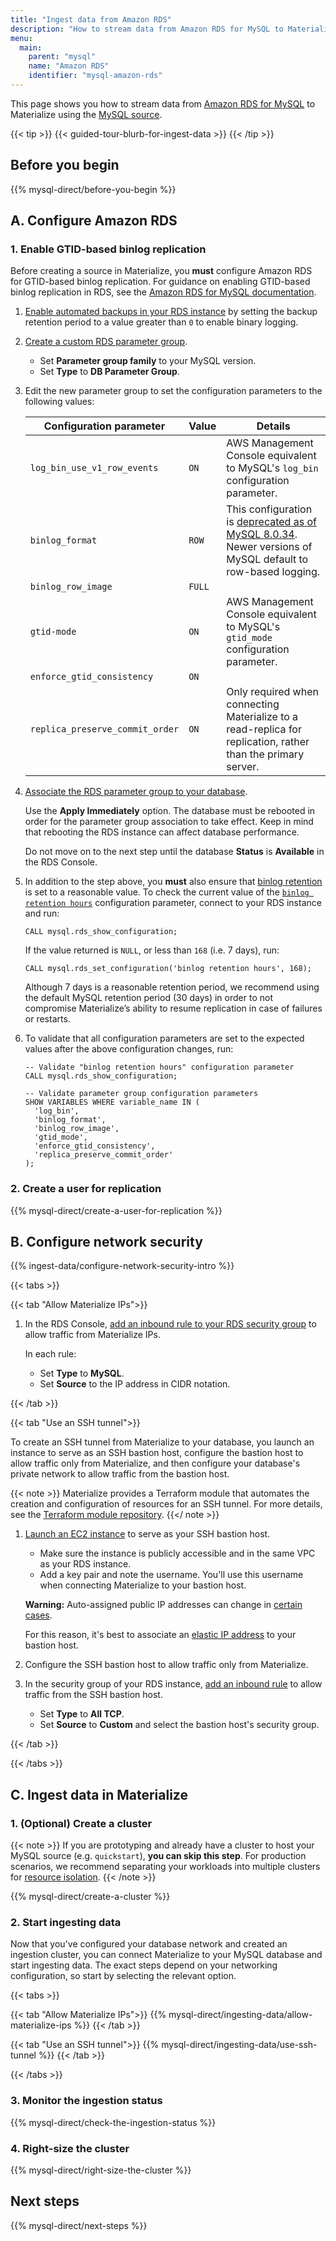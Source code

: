 ```yaml
---
title: "Ingest data from Amazon RDS"
description: "How to stream data from Amazon RDS for MySQL to Materialize"
menu:
  main:
    parent: "mysql"
    name: "Amazon RDS"
    identifier: "mysql-amazon-rds"
---
```


This page shows you how to stream data from [Amazon RDS for MySQL](https://aws.amazon.com/rds/mysql/)
to Materialize using the [MySQL source](/sql/create-source/mysql).

{{< tip >}}
{{< guided-tour-blurb-for-ingest-data >}}
{{< /tip >}}

## Before you begin

{{% mysql-direct/before-you-begin %}}

## A. Configure Amazon RDS

### 1. Enable GTID-based binlog replication

Before creating a source in Materialize, you **must** configure Amazon RDS for
GTID-based binlog replication. For guidance on enabling GTID-based
binlog replication in RDS, see the [Amazon RDS for MySQL documentation](https://docs.aws.amazon.com/AmazonRDS/latest/UserGuide/mysql-replication-gtid.html).

1. [Enable automated backups in your RDS instance](https://docs.aws.amazon.com/AmazonRDS/latest/UserGuide/USER_WorkingWithAutomatedBackups.html#USER_WorkingWithAutomatedBackups.Enabling)
by setting the backup retention period to a value greater than `0` to enable
binary logging.

1. [Create a custom RDS parameter group](https://docs.aws.amazon.com/AmazonRDS/latest/UserGuide/USER_WorkingWithDBInstanceParamGroups.html#USER_WorkingWithParamGroups.Creating).

    - Set **Parameter group family** to your MySQL version.
    - Set **Type** to **DB Parameter Group**.

1. Edit the new parameter group to set the configuration parameters to the
   following values:


   | Configuration parameter          | Value | Details |
   |----------------------------------|-------|---------|
   | `log_bin_use_v1_row_events`      | `ON`  | AWS Management Console equivalent to MySQL's `log_bin` configuration parameter. |
   | `binlog_format`                  | `ROW` | This configuration is [deprecated as of MySQL 8.0.34](https://dev.mysql.com/doc/refman/8.0/en/replication-options-binary-log.html#sysvar_binlog_format). Newer versions of MySQL default to row-based logging. |
   | `binlog_row_image`               | `FULL`|         |
   | `gtid-mode`                      | `ON`  | AWS Management Console equivalent to MySQL's `gtid_mode` configuration parameter. |
   | `enforce_gtid_consistency`       | `ON`  |         |
   | `replica_preserve_commit_order`  | `ON`  | Only required when connecting Materialize to a read-replica for replication, rather than the primary server. |


1. [Associate the RDS parameter group to your database](https://docs.aws.amazon.com/AmazonRDS/latest/UserGuide/USER_WorkingWithDBInstanceParamGroups.html#USER_WorkingWithParamGroups.Associating).

    Use the **Apply Immediately** option. The database must be rebooted in order
    for the parameter group association to take effect. Keep in mind that
    rebooting the RDS instance can affect database performance.

    Do not move on to the next step until the database **Status**
    is **Available** in the RDS Console.

1. In addition to the step above, you **must** also ensure that
   [binlog retention](/sql/create-source/mysql/#binlog-retention) is set to a
   reasonable value. To check the current value of the [`binlog retention hours`](https://docs.aws.amazon.com/AmazonRDS/latest/UserGuide/mysql-stored-proc-configuring.html#mysql_rds_set_configuration-usage-notes.binlog-retention-hours)
   configuration parameter, connect to your RDS instance and run:

   ```mysql
   CALL mysql.rds_show_configuration;
   ```

   If the value returned is `NULL`, or less than `168` (i.e. 7 days), run:

   ```mysql
   CALL mysql.rds_set_configuration('binlog retention hours', 168);
   ```

   Although 7 days is a reasonable retention period, we recommend using the
   default MySQL retention period (30 days) in order to not compromise
   Materialize’s ability to resume replication in case of failures or
   restarts.

1. To validate that all configuration parameters are set to the expected values
   after the above configuration changes, run:

    ```mysql
    -- Validate "binlog retention hours" configuration parameter
    CALL mysql.rds_show_configuration;
    ```

    ```mysql
    -- Validate parameter group configuration parameters
    SHOW VARIABLES WHERE variable_name IN (
      'log_bin',
      'binlog_format',
      'binlog_row_image',
      'gtid_mode',
      'enforce_gtid_consistency',
      'replica_preserve_commit_order'
    );
    ```

### 2. Create a user for replication

{{% mysql-direct/create-a-user-for-replication %}}

## B. Configure network security

{{% ingest-data/configure-network-security-intro %}}

{{< tabs >}}

{{< tab "Allow Materialize IPs">}}

1. In the RDS Console, [add an inbound rule to your RDS security group](https://docs.aws.amazon.com/AWSEC2/latest/UserGuide/working-with-security-groups.html#adding-security-group-rule)
   to allow traffic from Materialize IPs.

    In each rule:

    - Set **Type** to **MySQL**.
    - Set **Source** to the IP address in CIDR notation.

{{< /tab >}}

{{< tab "Use an SSH tunnel">}}

To create an SSH tunnel from Materialize to your database, you launch an
instance to serve as an SSH bastion host, configure the bastion host to allow
traffic only from Materialize, and then configure your database's private
network to allow traffic from the bastion host.

{{< note >}}
Materialize provides a Terraform module that automates the creation and
configuration of resources for an SSH tunnel. For more details, see the
[Terraform module repository](https://github.com/MaterializeInc/terraform-aws-ec2-ssh-bastion).
{{</ note >}}

1. [Launch an EC2 instance](https://docs.aws.amazon.com/AWSEC2/latest/UserGuide/LaunchingAndUsingInstances.html)
   to serve as your SSH bastion host.

    - Make sure the instance is publicly accessible and in the same VPC as your
      RDS instance.
    - Add a key pair and note the username. You'll use this username when
      connecting Materialize to your bastion host.

    **Warning:** Auto-assigned public IP addresses can change in [certain cases](https://docs.aws.amazon.com/AWSEC2/latest/UserGuide/using-instance-addressing.html#concepts-public-addresses).

    For this reason, it's best to associate an [elastic IP address](https://docs.aws.amazon.com/AWSEC2/latest/UserGuide/using-instance-addressing.html#ip-addressing-eips)
    to your bastion host.

1. Configure the SSH bastion host to allow traffic only from Materialize.

1. In the security group of your RDS instance, [add an inbound rule](https://docs.aws.amazon.com/AmazonRDS/latest/UserGuide/Overview.RDSSecurityGroups.html)
   to allow traffic from the SSH bastion host.

    - Set **Type** to **All TCP**.
    - Set **Source** to **Custom** and select the bastion host's security
      group.

{{< /tab >}}

{{< /tabs >}}

## C. Ingest data in Materialize

### 1. (Optional) Create a cluster

{{< note >}}
If you are prototyping and already have a cluster to host your MySQL
source (e.g. `quickstart`), **you can skip this step**. For production
scenarios, we recommend separating your workloads into multiple clusters for
[resource isolation](https://materialize.com/docs/sql/create-cluster/#resource-isolation).
{{< /note >}}

{{% mysql-direct/create-a-cluster %}}

### 2. Start ingesting data

[//]: # "TODO(morsapaes) MySQL connections support multiple SSL modes. We should
adapt to that, rather than just state SSL MODE REQUIRED."

Now that you've configured your database network and created an ingestion
cluster, you can connect Materialize to your MySQL database and start
ingesting data. The exact steps depend on your networking configuration, so
start by selecting the relevant option.

{{< tabs >}}

{{< tab "Allow Materialize IPs">}}
{{% mysql-direct/ingesting-data/allow-materialize-ips %}}
{{< /tab >}}

{{< tab "Use an SSH tunnel">}}
{{% mysql-direct/ingesting-data/use-ssh-tunnel %}}
{{< /tab >}}

{{< /tabs >}}

[//]: # "TODO(morsapaes) Replace these Step 6. and 7. with guidance using the
new progress metrics in mz_source_statistics + console monitoring, when
available (also for PostgreSQL)."

### 3. Monitor the ingestion status

{{% mysql-direct/check-the-ingestion-status %}}

### 4. Right-size the cluster

{{% mysql-direct/right-size-the-cluster %}}

## Next steps

{{% mysql-direct/next-steps %}}
